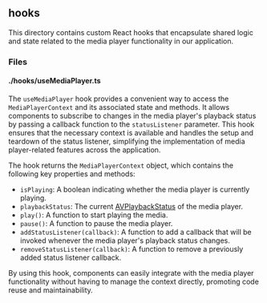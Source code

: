 ## hooks

This directory contains custom React hooks that encapsulate shared logic and state related to the media player functionality in our application.

### Files

#### ./hooks/useMediaPlayer.ts

The `useMediaPlayer` hook provides a convenient way to access the `MediaPlayerContext` and its associated state and methods. It allows components to subscribe to changes in the media player's playback status by passing a callback function to the `statusListener` parameter. This hook ensures that the necessary context is available and handles the setup and teardown of the status listener, simplifying the implementation of media player-related features across the application.

The hook returns the `MediaPlayerContext` object, which contains the following key properties and methods:

- `isPlaying`: A boolean indicating whether the media player is currently playing.
- `playbackStatus`: The current [AVPlaybackStatus](https://docs.expo.dev/versions/latest/sdk/av/#avplaybackstatus) of the media player.
- `play()`: A function to start playing the media.
- `pause()`: A function to pause the media player.
- `addStatusListener(callback)`: A function to add a callback that will be invoked whenever the media player's playback status changes.
- `removeStatusListener(callback)`: A function to remove a previously added status listener callback.

By using this hook, components can easily integrate with the media player functionality without having to manage the context directly, promoting code reuse and maintainability.